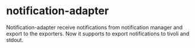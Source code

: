 # notification-adapter

Notification-adapter receive notifications from notification manager and export to the exporters.
Now it supports to export notifications to tivoli and stdout.